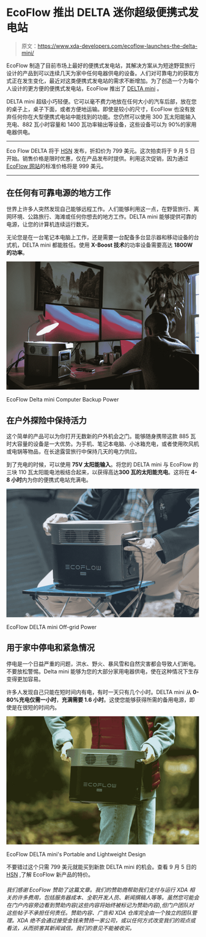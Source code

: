 # EcoFlow 推出 DELTA 迷你超级便携式发电站

> 原文：<https://www.xda-developers.com/ecoflow-launches-the-delta-mini/>

EcoFlow 制造了目前市场上最好的便携式发电站，其解决方案从为短途野营旅行设计的产品到可以连续几天为家中任何电器供电的设备。人们对可靠电力的获取方式正在发生变化，最近对这类便携式发电站的需求不断增加。为了创造一个为每个人设计的更方便的便携式发电站，EcoFlow 推出了 [DELTA mini](https://ecoflow.com/products/ecoflow-delta-mini-power-station?utm_source=PRXDA&utm_medium=referral&utm_campaign=delta_mini_launch) 。

DELTA mini 超级小巧轻便。它可以毫不费力地放在任何大小的汽车后部，放在您的桌子上，桌子下面，或者方便地运输。即使是较小的尺寸，EcoFlow 也没有放弃任何你在大型便携式电站中能找到的功能。您仍然可以使用 300 瓦太阳能输入充电、882 瓦小时容量和 1400 瓦功率输出等设备，这些设备可以为 90%的家用电器供电。

* * *

Eco Flow DELTA 将于 [HSN](https://ecoflow.com/products/ecoflow-delta-mini-power-station?utm_source=PRXDA&utm_medium=referral&utm_campaign=delta_mini_launch) 发布，折扣价为 799 美元。这次拍卖将于 9 月 5 日开始。销售价格是限时优惠，仅在产品发布时提供。利用这次促销，因为通过 [EcoFlow 网站](https://ecoflow.com/)的标准价格将是 999 美元。

* * *

## 在任何有可靠电源的地方工作

世界上许多人突然发现自己能够远程工作。人们能够利用这一点，在野营旅行、离网环境、公路旅行、海滩或任何你想去的地方工作。DELTA mini 能够提供可靠的电源，让您的计算机连续运行数天。

无论您是在一台笔记本电脑上工作，还是需要一台配备多台显示器和移动设备的台式机，DELTA mini 都能胜任。使用 **X-Boost 技术**的功率设备需要高达 **1800W 的功率**。

 <picture>![EcoFlow Delta Mini Computer Backup Power](img/f2c58542a3704abe7ab9229f1750a047.png)</picture> 

EcoFlow Delta mini Computer Backup Power

## 在户外探险中保持活力

这个简单的产品可以为你打开无数新的户外机会之门。能够随身携带这款 885 瓦时大容量的设备是一大优势。为手机、笔记本电脑、小冰箱充电，或者使用吹风机或电锅等物品，在长途露营旅行中保持几天的电力供应。

到了充电的时候，可以使用 **75V 太阳能输入**。将您的 DELTA mini 与 EcoFlow 的三块 110 瓦太阳能电池板结合起来，以获得高达**300 瓦的太阳能充电**。这将在 **4-8 小时**内为你的便携式电站充满电。

 <picture>![](img/97b059b743230bef0e1521b965255765.png)</picture> 

EcoFlow DELTA mini Off-grid Power

## 用于家中停电和紧急情况

停电是一个日益严重的问题，洪水、野火、暴风雪和自然灾害都会导致人们断电。不要放松警惕。Delta mini 能够为您的大部分家用电器供电，使在这种情况下生存变得更加容易。

许多人发现自己只能在短时间内有电，有时一天只有几个小时。DELTA mini 从 **0-80%充电仅需一小时**，**充满需要 1.6 小时**。这使您能够获得所需的备用电源，即使是在很短的时间内。

 <picture>![](img/58fccd01d6902d2020c6cea2f99a28f8.png)</picture> 

EcoFlow DELTA mini's Portable and Lightweight Design

不要错过这个只需 799 美元就能买到新款 DELTA mini 的机会。查看 9 月 5 日的 [HSN](https://ecoflow.com/products/ecoflow-delta-mini-power-station?utm_source=PRXDA&utm_medium=referral&utm_campaign=delta_mini_launch) ,了解 EcoFlow 新产品的特价。

###### 我们感谢 EcoFlow 赞助了这篇文章。我们的赞助商帮助我们支付与运行 XDA 相关的许多费用，包括服务器成本、全职开发人员、新闻撰稿人等等。虽然您可能会在门户内容旁边看到赞助内容(这些内容将始终被标记为赞助内容),但门户团队对这些帖子不承担任何责任。赞助内容、广告和 XDA 仓库完全由一个独立的团队管理。XDA 绝不会通过接受金钱来赞扬一家公司，或以任何方式改变我们的观点或看法，从而损害其新闻诚信。我们的意见不能被收买。